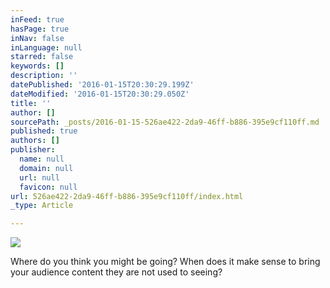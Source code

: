 ```yaml
---
inFeed: true
hasPage: true
inNav: false
inLanguage: null
starred: false
keywords: []
description: ''
datePublished: '2016-01-15T20:30:29.199Z'
dateModified: '2016-01-15T20:30:29.050Z'
title: ''
author: []
sourcePath: _posts/2016-01-15-526ae422-2da9-46ff-b886-395e9cf110ff.md
published: true
authors: []
publisher:
  name: null
  domain: null
  url: null
  favicon: null
url: 526ae422-2da9-46ff-b886-395e9cf110ff/index.html
_type: Article

---
```

![](https://the-grid-user-content.s3-us-west-2.amazonaws.com/245b7c5f-4b66-4083-9c89-01edcd0b8c5e.jpg)

Where do you think you might be going? When does it make sense to bring your audience content they are not used to seeing?